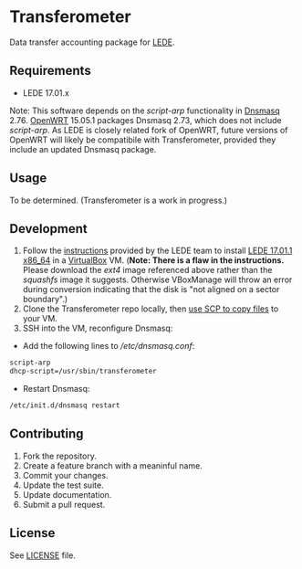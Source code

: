Transferometer
======
Data transfer accounting package for [LEDE](https://lede-project.org/).

## Requirements
* LEDE 17.01.x

Note: This software depends on the *script-arp* functionality in [Dnsmasq](http://www.thekelleys.org.uk/dnsmasq/doc.html) 2.76.  [OpenWRT](https://openwrt.org/) 15.05.1 packages Dnsmasq 2.73, which does not include *script-arp*.  As LEDE is closely related fork of OpenWRT, future versions of OpenWRT will likely be compatibile with Transferometer, provided they include an updated Dnsmasq package.

## Usage
To be determined.  (Transferometer is a work in progress.)

## Development
1. Follow the [instructions](https://lede-project.org/docs/user-guide/virtualbox-vm) provided by the LEDE team to install [LEDE 17.01.1 x86_64](https://downloads.lede-project.org/releases/17.01.1/targets/x86/64/lede-17.01.1-x86-64-combined-ext4.img.gz) in a [VirtualBox](https://www.virtualbox.org/) VM.  (**Note: There is a flaw in the instructions.**  Please download the *ext4* image referenced above rather than the *squashfs* image it suggests.  Otherwise VBoxManage will throw an error during conversion indicating that the disk is "not aligned on a sector boundary".)
2. Clone the Transferometer repo locally, then [use SCP to copy files](https://kb.iu.edu/d/agye) to your VM.
3. SSH into the VM, reconfigure Dnsmasq:
  * Add the following lines to */etc/dnsmasq.conf*:
```bash
script-arp
dhcp-script=/usr/sbin/transferometer
```
  * Restart Dnsmasq:
```bash
/etc/init.d/dnsmasq restart
```

## Contributing
1. Fork the repository.
2. Create a feature branch with a meaninful name.
3. Commit your changes.
4. Update the test suite.
5. Update documentation.
6. Submit a pull request.

## License
See [LICENSE](LICENSE) file.